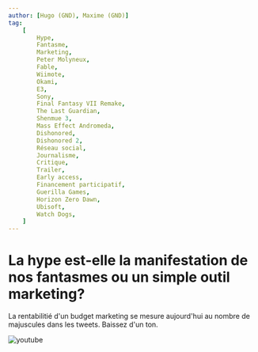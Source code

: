 ```yaml
---
author: [Hugo (GND), Maxime (GND)]
tag:
    [
        Hype,
        Fantasme,
        Marketing,
        Peter Molyneux,
        Fable,
        Wiimote,
        Okami,
        E3,
        Sony,
        Final Fantasy VII Remake,
        The Last Guardian,
        Shenmue 3,
        Mass Effect Andromeda,
        Dishonored,
        Dishonored 2,
        Réseau social,
        Journalisme,
        Critique,
        Trailer,
        Early access,
        Financement participatif,
        Guerilla Games,
        Horizon Zero Dawn,
        Ubisoft,
        Watch Dogs,
    ]
---
```


# La hype est-elle la manifestation de nos fantasmes ou un simple outil marketing?

La rentabilitié d'un budget marketing se mesure aujourd'hui au nombre de majuscules dans les tweets. Baissez d'un ton.

![youtube](https://www.youtube.com/watch?v=GFo11iqftyY)
